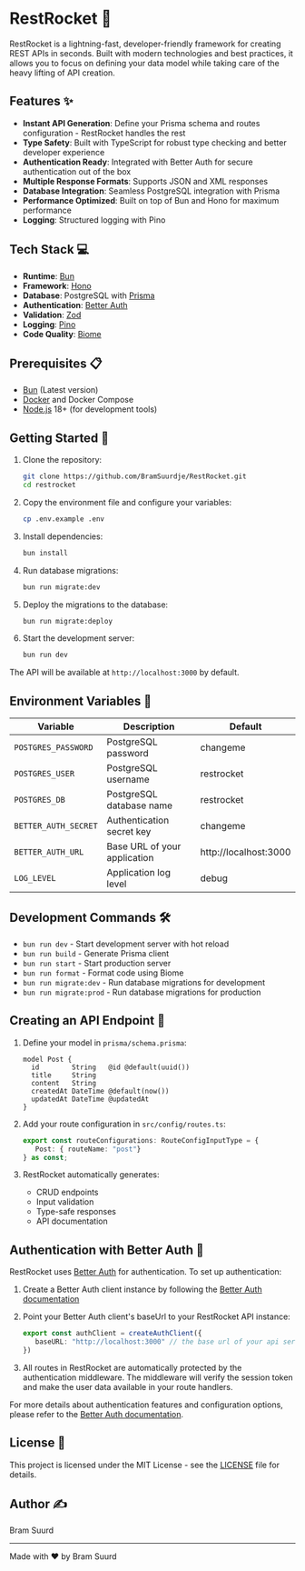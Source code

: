 # RestRocket 🚀

RestRocket is a lightning-fast, developer-friendly framework for creating REST APIs in seconds. Built with modern technologies and best practices, it allows you to focus on defining your data model while taking care of the heavy lifting of API creation.

## Features ✨

- **Instant API Generation**: Define your Prisma schema and routes configuration - RestRocket handles the rest
- **Type Safety**: Built with TypeScript for robust type checking and better developer experience
- **Authentication Ready**: Integrated with Better Auth for secure authentication out of the box
- **Multiple Response Formats**: Supports JSON and XML responses
- **Database Integration**: Seamless PostgreSQL integration with Prisma
- **Performance Optimized**: Built on top of Bun and Hono for maximum performance
- **Logging**: Structured logging with Pino

## Tech Stack 💻

- **Runtime**: [Bun](https://bun.sh/)
- **Framework**: [Hono](https://hono.dev/)
- **Database**: PostgreSQL with [Prisma](https://www.prisma.io/)
- **Authentication**: [Better Auth](https://better-auth.dev)
- **Validation**: [Zod](https://zod.dev/)
- **Logging**: [Pino](https://getpino.io/)
- **Code Quality**: [Biome](https://biomejs.dev/)

## Prerequisites 📋

- [Bun](https://bun.sh/) (Latest version)
- [Docker](https://www.docker.com/) and Docker Compose
- [Node.js](https://nodejs.org/) 18+ (for development tools)

## Getting Started 🚀

1. Clone the repository:
   ```bash
   git clone https://github.com/BramSuurdje/RestRocket.git
   cd restrocket
   ```

2. Copy the environment file and configure your variables:
   ```bash
   cp .env.example .env
   ```

3. Install dependencies:
   ```bash
   bun install
   ```

4. Run database migrations:
   ```bash
   bun run migrate:dev
   ```

5. Deploy the migrations to the database:
   ```bash
   bun run migrate:deploy
   ```

6. Start the development server:
   ```bash
   bun run dev
   ```

The API will be available at `http://localhost:3000` by default.

## Environment Variables 🔧

| Variable | Description | Default |
|----------|-------------|---------|
| `POSTGRES_PASSWORD` | PostgreSQL password | changeme |
| `POSTGRES_USER` | PostgreSQL username | restrocket |
| `POSTGRES_DB` | PostgreSQL database name | restrocket |
| `BETTER_AUTH_SECRET` | Authentication secret key | changeme |
| `BETTER_AUTH_URL` | Base URL of your application | http://localhost:3000 |
| `LOG_LEVEL` | Application log level | debug |

## Development Commands 🛠️

- `bun run dev` - Start development server with hot reload
- `bun run build` - Generate Prisma client
- `bun run start` - Start production server
- `bun run format` - Format code using Biome
- `bun run migrate:dev` - Run database migrations for development
- `bun run migrate:prod` - Run database migrations for production

## Creating an API Endpoint 📝

1. Define your model in `prisma/schema.prisma`:
   ```prisma
   model Post {
     id        String   @id @default(uuid())
     title     String
     content   String
     createdAt DateTime @default(now())
     updatedAt DateTime @updatedAt
   }
   ```

2. Add your route configuration in `src/config/routes.ts`:
   ```typescript   
   export const routeConfigurations: RouteConfigInputType = {
      Post: { routeName: "post"}
   } as const;
   ```

3. RestRocket automatically generates:
   - CRUD endpoints
   - Input validation
   - Type-safe responses
   - API documentation

## Authentication with Better Auth 🔐

RestRocket uses [Better Auth](https://better-auth.dev) for authentication. To set up authentication:

1. Create a Better Auth client instance by following the [Better Auth documentation](https://www.better-auth.com/docs/installation#create-client-instance)

2. Point your Better Auth client's baseUrl to your RestRocket API instance:
   ```typescript
   export const authClient = createAuthClient({
      baseURL: "http://localhost:3000" // the base url of your api server
   })
   ```

3. All routes in RestRocket are automatically protected by the authentication middleware. The middleware will verify the session token and make the user data available in your route handlers.

For more details about authentication features and configuration options, please refer to the [Better Auth documentation](https://www.better-auth.com/docs/).

## License 📄

This project is licensed under the MIT License - see the [LICENSE](LICENSE) file for details.

## Author ✍️

Bram Suurd

---

Made with ❤️ by Bram Suurd
